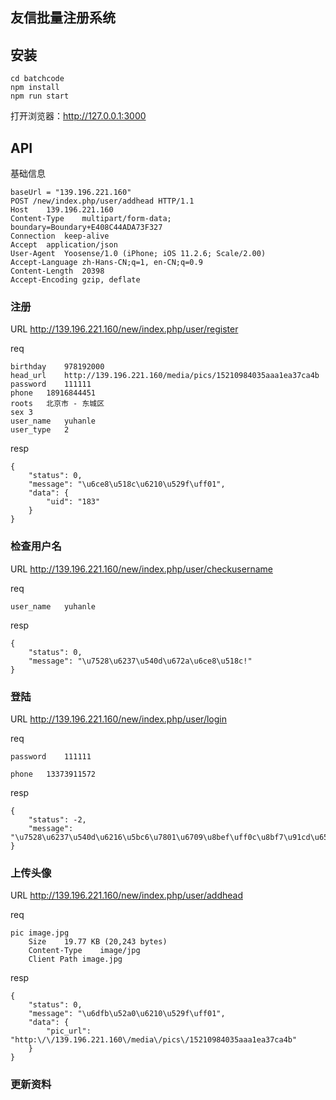 ## 友信批量注册系统

## 安装

```
cd batchcode
npm install
npm run start
```

打开浏览器：http://127.0.0.1:3000

## API

基础信息

```
baseUrl = "139.196.221.160"
POST /new/index.php/user/addhead HTTP/1.1
Host	139.196.221.160
Content-Type	multipart/form-data; boundary=Boundary+E408C44ADA73F327
Connection	keep-alive
Accept	application/json
User-Agent	Yoosense/1.0 (iPhone; iOS 11.2.6; Scale/2.00)
Accept-Language	zh-Hans-CN;q=1, en-CN;q=0.9
Content-Length	20398
Accept-Encoding	gzip, deflate
```

### 注册

URL	http://139.196.221.160/new/index.php/user/register

req

```
birthday	978192000
head_url	http://139.196.221.160/media/pics/15210984035aaa1ea37ca4b
password	111111
phone	18916844451
roots	北京市 - 东城区
sex	3
user_name	yuhanle
user_type	2
```

resp

```
{
	"status": 0,
	"message": "\u6ce8\u518c\u6210\u529f\uff01",
	"data": {
		"uid": "183"
	}
}
```

### 检查用户名

URL	http://139.196.221.160/new/index.php/user/checkusername

req 

```
user_name	yuhanle
```

resp

```
{
	"status": 0,
	"message": "\u7528\u6237\u540d\u672a\u6ce8\u518c!"
}
```

### 登陆

URL	http://139.196.221.160/new/index.php/user/login

req 

```
password	111111

phone	13373911572
```

resp

```
{
	"status": -2,
	"message": "\u7528\u6237\u540d\u6216\u5bc6\u7801\u6709\u8bef\uff0c\u8bf7\u91cd\u65b0\u767b\u5f55\uff01"
}
```

### 上传头像

URL	http://139.196.221.160/new/index.php/user/addhead

req

```
pic	image.jpg
	Size	19.77 KB (20,243 bytes)
	Content-Type	image/jpg
	Client Path	image.jpg
```

resp

```
{
	"status": 0,
	"message": "\u6dfb\u52a0\u6210\u529f\uff01",
	"data": {
		"pic_url": "http:\/\/139.196.221.160\/media\/pics\/15210984035aaa1ea37ca4b"
	}
}
```

### 更新资料


